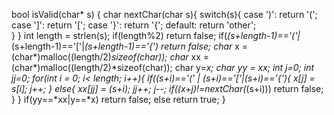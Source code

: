 bool isValid(char* s) {
    char nextChar(char s){
        switch(s){
            case ')': return '(';
            case ']': return '[';
            case '}': return '{';
            default: return 'other';    
        }
    }
    int length = strlen(s);
    if(length%2) return false;
    if(*(s+length-1)=='('|*(s+length-1)=='['|*(s+length-1)=='{') 
        return false;
    char* x = (char*)malloc((length/2)*sizeof(char));
    char* xx = (char*)malloc((length/2)*sizeof(char));
    char y=*x;
    char yy = *xx;
    int j=0;
    int jj=0;
    for(int i = 0; i< length; i++){
        if(*(s+i)=='(' | *(s+i)=='['|*(s+i)=='{'){
            x[j] = s[i];
            j++;
        }
        else{
            xx[jj] = *(s+i);
            jj++;
            j--;
            if(*(x+j)!=nextChar(*(s+i))) return false;
        }
    }
    if(yy==*xx|y==*x) 
        return false;
    else
        return true;
}
